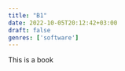 ```yaml
---
title: "B1"
date: 2022-10-05T20:12:42+03:00
draft: false
genres: ['software']
---
```


This is a book
